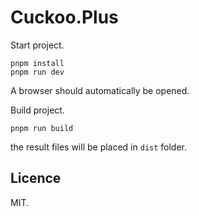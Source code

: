 # Cuckoo.Plus

Start project.

```
pnpm install
pnpm run dev
```

A browser should automatically be opened.

Build project.

```
pnpm run build
```

the result files will be placed in `dist` folder.

## Licence

MIT.
